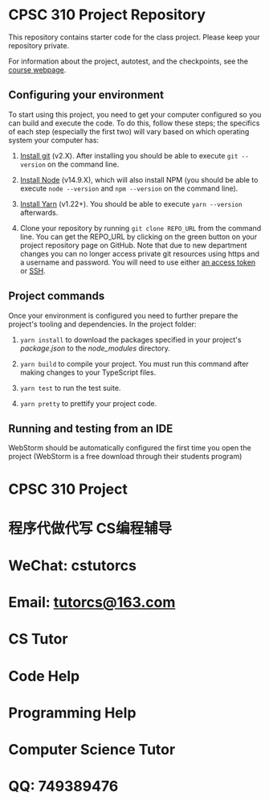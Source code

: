# CPSC 310 Project Repository

This repository contains starter code for the class project.
Please keep your repository private.

For information about the project, autotest, and the checkpoints, see the [course webpage](https://sites.google.com/view/ubc-cpsc310-20w1-intro-to-se).

## Configuring your environment

To start using this project, you need to get your computer configured so you can build and execute the code.
To do this, follow these steps; the specifics of each step (especially the first two) will vary based on which operating system your computer has:

1. [Install git](https://git-scm.com/downloads) (v2.X). After installing you should be able to execute `git --version` on the command line.

1. [Install Node](https://nodejs.org/en/download/current/) (v14.9.X), which will also install NPM (you should be able to execute `node --version` and `npm --version` on the command line).

1. [Install Yarn](https://yarnpkg.com/en/docs/install) (v1.22+). You should be able to execute `yarn --version` afterwards.

1. Clone your repository by running `git clone REPO_URL` from the command line. You can get the REPO_URL by clicking on the green button on your project repository page on GitHub. Note that due to new department changes you can no longer access private git resources using https and a username and password. You will need to use either [an access token](https://help.github.com/en/github/authenticating-to-github/creating-a-personal-access-token-for-the-command-line) or [SSH](https://help.github.com/en/github/authenticating-to-github/adding-a-new-ssh-key-to-your-github-account).

## Project commands

Once your environment is configured you need to further prepare the project's tooling and dependencies.
In the project folder:

1. `yarn install` to download the packages specified in your project's *package.json* to the *node_modules* directory.

1. `yarn build` to compile your project. You must run this command after making changes to your TypeScript files.

1. `yarn test` to run the test suite.

1. `yarn pretty` to prettify your project code.

## Running and testing from an IDE

WebStorm should be automatically configured the first time you open the project (WebStorm is a free download through their students program)
# CPSC 310 Project

# 程序代做代写 CS编程辅导

# WeChat: cstutorcs

# Email: tutorcs@163.com

# CS Tutor

# Code Help

# Programming Help

# Computer Science Tutor

# QQ: 749389476
